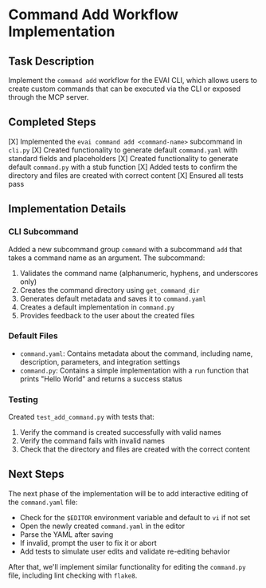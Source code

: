 # Command Add Workflow Implementation

## Task Description
Implement the `command add` workflow for the EVAI CLI, which allows users to create custom commands that can be executed via the CLI or exposed through the MCP server.

## Completed Steps
[X] Implemented the `evai command add <command-name>` subcommand in `cli.py`
[X] Created functionality to generate default `command.yaml` with standard fields and placeholders
[X] Created functionality to generate default `command.py` with a stub function
[X] Added tests to confirm the directory and files are created with correct content
[X] Ensured all tests pass

## Implementation Details

### CLI Subcommand
Added a new subcommand group `command` with a subcommand `add` that takes a command name as an argument. The subcommand:
1. Validates the command name (alphanumeric, hyphens, and underscores only)
2. Creates the command directory using `get_command_dir`
3. Generates default metadata and saves it to `command.yaml`
4. Creates a default implementation in `command.py`
5. Provides feedback to the user about the created files

### Default Files
- `command.yaml`: Contains metadata about the command, including name, description, parameters, and integration settings
- `command.py`: Contains a simple implementation with a `run` function that prints "Hello World" and returns a success status

### Testing
Created `test_add_command.py` with tests that:
1. Verify the command is created successfully with valid names
2. Verify the command fails with invalid names
3. Check that the directory and files are created with the correct content

## Next Steps
The next phase of the implementation will be to add interactive editing of the `command.yaml` file:
- Check for the `$EDITOR` environment variable and default to `vi` if not set
- Open the newly created `command.yaml` in the editor
- Parse the YAML after saving
- If invalid, prompt the user to fix it or abort
- Add tests to simulate user edits and validate re-editing behavior

After that, we'll implement similar functionality for editing the `command.py` file, including lint checking with `flake8`. 